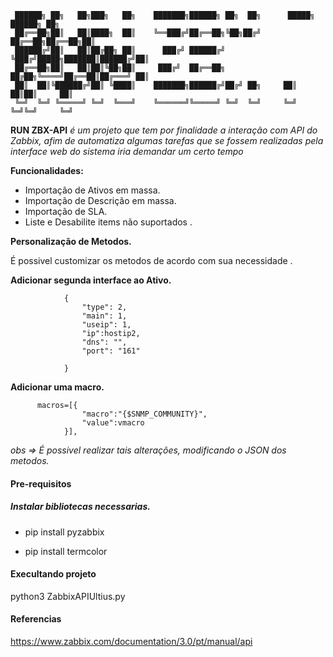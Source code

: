
     ██████╗ ██╗   ██╗███╗   ██╗    ███████╗██████╗ ██╗  ██╗      █████╗ ██████╗ ██╗
	 ██╔══██╗██║   ██║████╗  ██║    ╚══███╔╝██╔══██╗╚██╗██╔╝     ██╔══██╗██╔══██╗██║
	 ██████╔╝██║   ██║██╔██╗ ██║      ███╔╝ ██████╔╝ ╚███╔╝█████╗███████║██████╔╝██║
	 ██╔══██╗██║   ██║██║╚██╗██║     ███╔╝  ██╔══██╗ ██╔██╗╚════╝██╔══██║██╔═══╝ ██║
	 ██║  ██║╚██████╔╝██║ ╚████║    ███████╗██████╔╝██╔╝ ██╗     ██║  ██║██║     ██║
	 ╚═╝  ╚═╝ ╚═════╝ ╚═╝  ╚═══╝    ╚══════╝╚═════╝ ╚═╝  ╚═╝     ╚═╝  ╚═╝╚═╝     ╚═╝


**RUN ZBX-API** *é um projeto que tem por finalidade a interação com API do Zabbix, afim de automatiza algumas tarefas que se fossem realizadas
pela interface web do sistema iria demandar um certo tempo*

**Funcionalidades:**

- Importação de Ativos em massa.
- Importação de Descrição em massa.
- Importação de SLA.
- Liste e Desabilite items não suportados .


**Personalização de Metodos.**

É possivel customizar os metodos de acordo com sua necessidade .

**Adicionar segunda interface ao Ativo.**

				{
                    "type": 2,
                    "main": 1,
                    "useip": 1,
                    "ip":hostip2,
                    "dns": "",
                    "port": "161"

                }

**Adicionar uma macro.**

		  macros=[{
                    "macro":"{$SNMP_COMMUNITY}",
                    "value":vmacro
                }],


*obs => É possivel realizar tais alterações, modificando o JSON dos metodos.*

#### Pre-requisitos 

##### Instalar bibliotecas necessarias.

- pip install pyzabbix

- pip install termcolor


#### Execultando projeto

python3 ZabbixAPIUltius.py



#### Referencias

https://www.zabbix.com/documentation/3.0/pt/manual/api





